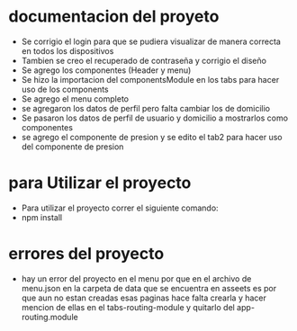 # documentacion del proyeto
- Se corrigio el login para que se pudiera visualizar de manera correcta en todos los dispositivos
- Tambien se creo el recuperado de contraseña y corrigio el diseño
- Se agrego los componentes (Header y menu)
- Se hizo la importacion del componentsModule en los tabs para hacer uso de los components
- Se agrego el menu completo
- se agregaron los datos de perfil pero falta cambiar los de domicilio
- Se pasaron los datos de perfil de usuario y domicilio a mostrarlos como componentes
- se agrego el componente de presion y se edito el tab2 para hacer uso del componente de presion
# para Utilizar el proyecto
- Para utilizar el proyecto correr el siguiente comando:
- npm install

# errores del proyecto
- hay un error del proyecto en el menu por que en el archivo de menu.json en la carpeta de data que se encuentra en asseets es por que aun no estan creadas esas paginas hace falta crearla y hacer mencion de ellas en el tabs-routing-module y quitarlo del app-routing.module
